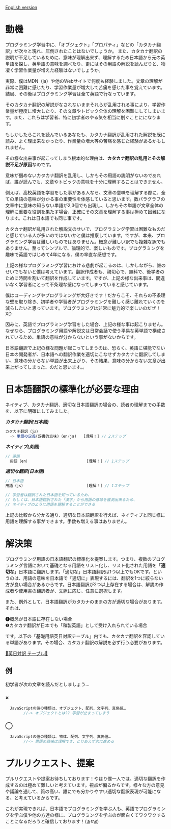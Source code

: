 <a href="https://github.com/azmok/TSPJ-Translation-Standard-for-Programming-in-Japan-/blob/master/README.md">English version</a>

# 動機

プログラミング学習中に、「オブジェクト」「プロパティ」などの「カタカナ翻訳」が次々と現れ、圧倒されたことはないでしょうか。 また、カタカナ翻訳の説明が不足しているために、意味が理解出来ず、理解するため日本語から元の英単語を探し、英単語の意味を調べたり、更にはその用語の解説を読んだりと、物凄く学習作業量が増えた経験はないでしょうか。

実際、僕はMDN（ja）や他のWebサイトで何度も経験しました。文章の理解が非常に困難に感じたり、学習作業量が増大して苦痛を感じた事を覚えています。結局、その後はプログラミング学習は全て英語で行なっています。


そのカタカナ翻訳の解説がなされないままそれらが乱用される事により、学習作業量が極度に増大したり、その文章やトピック全体の理解を困難にしてしまいます。また、これらは学習者、特に初学者のやる気を相当に削ぐことにになります。

もしかしたらこれを読んでいるあなたも、カタカナ翻訳が乱用された解説を既に読み、よく理出来なかったり、作業量の増大等の苦痛を感じた経験があるかもしれません。


その様な出来事が起こってしまう根本的な理由は、<b>カタカナ翻訳の乱用とその解説不足が原因</b>なのです。

意味が掴めないカタカナ翻訳を乱用し、しかもその用語の説明がないのであれば、誰が読んでも、文章やトピックの意味を十分に理解することはできません。

例えば、高校英語を学習をした事がある人なら、文章の意味を理解する際に、全ての単語の意味が分かる事の重要性を体感していると思います。数パラグラフの文章中に意味の知らない単語が2,3個でも出現し、しかもその単語が文章全体の理解に重要な役割を果たす場合、正確にその文章を理解する事は極めて困難になります。これは日本語でも同じ事です。


カタカナ翻訳が乱用された解説文のせいで、プログラミング学習は困難なものだと感じている人が多いのではないかと僕は推察しています。ですが、本来、プログラミング学習は難しいものではありません。概念が難しい訳でも複雑な訳でもありません。至ってシンプルで、論理的で、楽しいものです。プログラミングを趣味で英語ではじめて4年になる、僕の率直な感想です。


上記の様なプログラミング学習における悲劇が起こるのは、しかしながら、誰のせいでもないと僕は考えています。翻訳作成者も、親切心で、無料で、後学者のために時間を割いて翻訳を作成しています。ですが、上記の様な出来事は、間違いなく学習者にとって不条理な壁になってしまっていると感じています。


僕はコーディングやプログラミングが大好きです！だからこそ、それらの不条理な壁を取り除き、初学者や学習者がプログラミングを難しく感じ離れていくのを減らしたいと思っています。プログラミングは非常に魅力的で楽しいのだぜ！XD


因みに、英語でプログラミング学習をした場合、上記の様な事は起こりません。なぜなら、プログラミング用語や解説文は日常会話で使う平易な英単語で構成されているため、単語の意味が分からないという事がないからです。

日本語翻訳で上記の様な問題が起こってしまうのは、恐らく、英語に堪能でない日本の開発者が、日本語への翻訳作業を適切にこなせずカタカナに翻訳してしまい、意味の分からない単語が出来上がり、その結果、意味の分からない文章が出来上がってしまった、のだと思います。。


# 日本語翻訳の標準化が必要な理由
ネイティブ、カタカナ翻訳、適切な日本語翻訳の場合の、読者の理解までの手数を、以下に明確にしてみました。


***カタカナ翻訳(日本語)***
```js
カタカナ翻訳（ja）
  -> 単語の定義(辞書的意味)（en/ja)   [理解！] // 2ステップ
```

***ネイティブ(英語)***

```js
// 英語
  用語（en）                         [理解！] // 1ステップ
```

***適切な翻訳(日本語)***
```js
// 日本語
用語（js）                           [理解！] // 1ステップ

// 学習者は翻訳された日本語を知っているため、
// もしくは、日本語翻訳された「漢字」から用語の意味を推測出来るため、
// ネイティブのように用語を理解することができる
```


上記の比較から分かる通り、適切な日本語翻訳を行えば、ネイティブと同じ様に用語を理解する事ができます。手数も増える事はありません。


# 解決策
プログラミング用語の日本語翻訳の標準化を提案します。つまり、複数のプログラミング言語において基礎となる用語をリスト化し、リスト化された用語を「<b>適切な</b>」日本語に翻訳します。「適切な」日本語翻訳は1つ以上でもOKです。というのは、用語の意味を日本語で「適切に」表現するには、翻訳を1つに絞らない方が良い場合があるからです。日本語翻訳が2つ以上存在する場合は、解説の作成者や使用書の翻訳者が、文脈に応じ、任意に選択します。

また、例外として、日本語翻訳がカタカナのままの方が適切な場合があります。それは、

❶概念が日本語に存在しない場合  
❷カタカナ翻訳が日本でも「和製英語」として受け入れられている場合

です。以下の「基礎用語英日対訳テーブル」内でも、カタカナ翻訳を容認している単語があります。その場合、カタカナ翻訳の解説を必ず行う必要があります。


<a href='https://github.com/azmok/TSPJ-Translation-Standard-for-Programming-in-Japan-/blob/master/terms_en_ja.md' target ='_blank'>🚀英日対訳 テーブル🚀</a>


## 例
  初学者が次の文章を読んだとしましょう...

### ×
```js
  JavaScriptの値の種類は、オブジェクト、配列、文字列、真偽値…
        //-> オブジェクトとは?? 学習が止まってしまう
```

### ◯
```js
  JavaScriptの値の種類は、物体、配列、文字列、真偽値…
        //-> 単語の意味は理解でき、とりあえず次に進める
```



# プルリクエスト、提案
プルリクエストや提案お待ちしております！やはり僕一人では、適切な翻訳を作成するのは極めて難しいと考えています。視点が偏るからです。様々な方の意見や議論を通して、質の高い、誰にでも分かりやすい適切な翻訳表現が可能になる、と考えているからです。

これが実現できれば、日本語でプログラミングを学ぶ人も、英語でプログラミングを学ぶ僕や他の方達の様に、プログラミングを学ぶのが面白くてワクワクすることになるだろうと確信しております！(*≧∀≦*)
